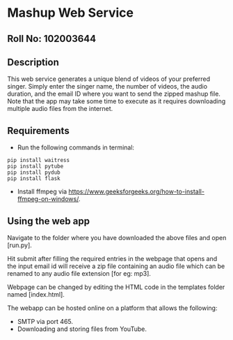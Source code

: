 # Mashup Web Service

## Roll No: 102003644

## Description
This web service generates a unique blend of videos of your preferred singer. Simply enter the singer name, the number of videos, the audio duration, and the email ID where you want to send the zipped mashup file. Note that the app may take some time to execute as it requires downloading multiple audio files from the internet.

## Requirements
* Run the following commands in terminal:
```
pip install waitress
pip install pytube
pip install pydub
pip install flask
```
* Install ffmpeg via https://www.geeksforgeeks.org/how-to-install-ffmpeg-on-windows/.

## Using the web app
Navigate to the folder where you have downloaded the above files and open [run.py].

Hit submit after filling the required entries in the webpage that opens and the input email id will receive a zip file containing an audio file which can be renamed to any audio file extension [for eg: mp3].

Webpage can be changed by editing the HTML code in the templates folder named [index.html].

The webapp can be hosted online on a platform that allows the following:
* SMTP via port 465.
* Downloading and storing files from YouTube.
